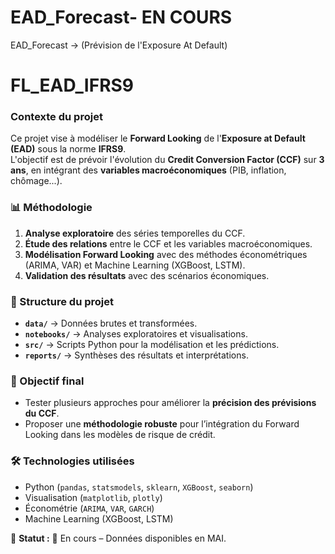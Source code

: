 # EAD_Forecast- EN COURS
EAD_Forecast → (Prévision de l'Exposure At Default)


# FL_EAD_IFRS9

### Contexte du projet
Ce projet vise à modéliser le **Forward Looking** de l'**Exposure at Default (EAD)** sous la norme **IFRS9**.  
L'objectif est de prévoir l'évolution du **Credit Conversion Factor (CCF)** sur **3 ans**, en intégrant des **variables macroéconomiques** (PIB, inflation, chômage...).

### 📊 Méthodologie
1. **Analyse exploratoire** des séries temporelles du CCF.
2. **Étude des relations** entre le CCF et les variables macroéconomiques.
3. **Modélisation Forward Looking** avec des méthodes économétriques (ARIMA, VAR) et Machine Learning (XGBoost, LSTM).
4. **Validation des résultats** avec des scénarios économiques.

### 📂 Structure du projet
- **`data/`** → Données brutes et transformées.
- **`notebooks/`** → Analyses exploratoires et visualisations.
- **`src/`** → Scripts Python pour la modélisation et les prédictions.
- **`reports/`** → Synthèses des résultats et interprétations.

### 🚀 Objectif final
- Tester plusieurs approches pour améliorer la **précision des prévisions du CCF**.
- Proposer une **méthodologie robuste** pour l’intégration du Forward Looking dans les modèles de risque de crédit.

### 🛠️ Technologies utilisées
- Python (`pandas`, `statsmodels`, `sklearn`, `XGBoost`, `seaborn`)
- Visualisation (`matplotlib`, `plotly`)
- Économétrie (`ARIMA`, `VAR`, `GARCH`)
- Machine Learning (XGBoost, LSTM)

📅 **Statut :** 🔄 En cours – Données disponibles en MAI.
